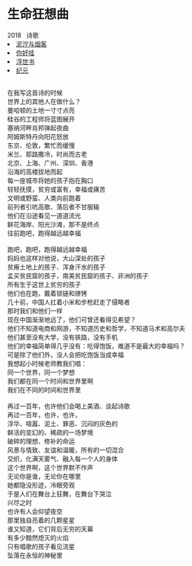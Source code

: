 # 生命狂想曲

<nav class="navbar">
  <div class="navbar__inner">
    <div class="navbar__items">
      <span class="badge badge--info">2018</span>&nbsp;&nbsp;
      <span class="badge badge--primary">诗歌</span>
    </div>
    <div class="navbar__items navbar__items--right">
      <li class="pills__item"><a href="/docs/Collection/stuck_in_cloud">泥泞与烟客</a></li>
      <li class="pills__item"><a href="/docs/Collection/how_you_doing">你好哇</a></li>
      <li class="pills__item pills__item--active"><a href="/docs/Collection/ukiyoe">浮世书</a></li>
      <li class="pills__item"><a href="/docs/Collection/anno">纪元</a></li>
    </div>
  </div>
</nav><br />

<div class="card-demo">
  <div class="card">
    <div class="card__body">
      <p>
        在我写这首诗的时候<br />世界上的其他人在做什么？<br />曼哈顿的土地一寸寸点亮<br />硅谷的工程师将蓝图展开<br />塞纳河畔肖邦弹起夜曲<br />阿姆斯特丹向阳花怒放<br />东京、伦敦，繁忙而缓慢<br />米兰、耶路撒冷，时尚而古老<br />北京、上海、广州、深圳、香港<br />沿海的高楼拔地而起<br />每一座城市将她的孩子抱在胸口<br />轻轻抚摸，贫穷或富有，幸福或痛苦<br />文明或野蛮、人类向前跑着<br />前列者引吭高歌、落后者不甘服输<br />他们在沿途看见一道道流光<br />鲜花海岸、阳光沙滩，那不是终点<br />往前跑吧，跑得越远越幸福<br /><br />跑吧，跑吧，跑得越远越幸福<br />妈妈也这样对他说，大山深处的孩子<br />贫瘠土地上的孩子、浑身汗水的孩子<br />孟买贫民窟的孩子，南美贫民窟的孩子、非洲的孩子<br />所有生于这世上贫穷的孩子<br />他们也在跑，戴着锁链和镣铐<br />几十前，中国人扛着小米和步枪赶走了侵略者<br />那时我们和他们一样<br />现在中国渐渐地远了，他们可曾还看得见希望？<br />他们不知道电商和网游，不知道历史和哲学，不知道马术和高尔夫<br />他们甚至没有大学，没有铁路，没有手机<br />他们的幸福简单得几乎没有：吃得饱饭，难道不是最大的幸福吗？<br />可是除了他们外，没人会把吃饱饭当成幸福<br />我想起小时候老师教我们唱：<br />同一个世界，同一个梦想<br />我们都在同一个时间和世界里啊<br />我们在不同的时间和世界里<br /><br />再过一百年，也许他们会喝上美酒、谈起诗歌<br />再过一百年，也许，也许，<br />浮华、喧嚣、泥土、罪恶、沉闷的灰色的<br />鲜活的变幻的、稀疏的一场梦境<br />破碎的理想、修补的命运<br />风景与情致、友谊和温暖，所有的一切混合<br />交织，化满天雾气、融入每一个人的身体<br />这个世界啊，这个世界默不作声<br />无论你是谁，无论你在哪里<br />她都隐没形迹，冷眼旁观<br />于是人们在舞台上狂舞，在舞台下哭泣<br />兴尽之时<br />也许有人会仰望夜空<br />那里独自亮着的几颗星星<br />谁又知道，它们背后无穷的天幕<br />有多少黯然熄灭的火焰<br />只有唱歌的孩子看见流星<br />坠落在永恒的神秘里
      </p>
    </div>
  </div>
</div><br />